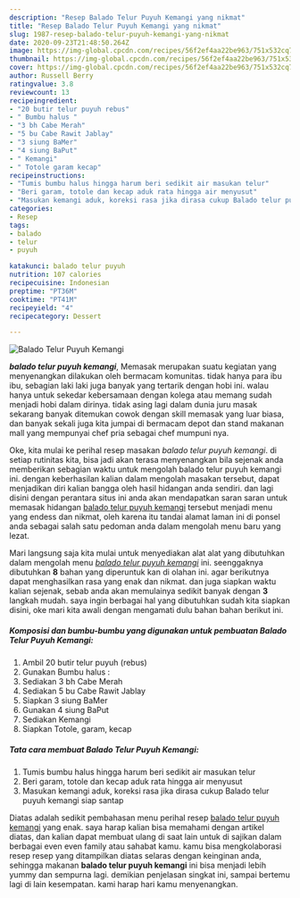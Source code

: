 ```yaml
---
description: "Resep Balado Telur Puyuh Kemangi yang nikmat"
title: "Resep Balado Telur Puyuh Kemangi yang nikmat"
slug: 1987-resep-balado-telur-puyuh-kemangi-yang-nikmat
date: 2020-09-23T21:48:50.264Z
image: https://img-global.cpcdn.com/recipes/56f2ef4aa22be963/751x532cq70/balado-telur-puyuh-kemangi-foto-resep-utama.jpg
thumbnail: https://img-global.cpcdn.com/recipes/56f2ef4aa22be963/751x532cq70/balado-telur-puyuh-kemangi-foto-resep-utama.jpg
cover: https://img-global.cpcdn.com/recipes/56f2ef4aa22be963/751x532cq70/balado-telur-puyuh-kemangi-foto-resep-utama.jpg
author: Russell Berry
ratingvalue: 3.8
reviewcount: 13
recipeingredient:
- "20 butir telur puyuh rebus"
- " Bumbu halus "
- "3 bh Cabe Merah"
- "5 bu Cabe Rawit Jablay"
- "3 siung BaMer"
- "4 siung BaPut"
- " Kemangi"
- " Totole garam kecap"
recipeinstructions:
- "Tumis bumbu halus hingga harum beri sedikit air masukan telur"
- "Beri garam, totole dan kecap aduk rata hingga air menyusut"
- "Masukan kemangi aduk, koreksi rasa jika dirasa cukup Balado telur puyuh kemangi siap santap"
categories:
- Resep
tags:
- balado
- telur
- puyuh

katakunci: balado telur puyuh 
nutrition: 107 calories
recipecuisine: Indonesian
preptime: "PT36M"
cooktime: "PT41M"
recipeyield: "4"
recipecategory: Dessert

---
```



![Balado Telur Puyuh Kemangi](https://img-global.cpcdn.com/recipes/56f2ef4aa22be963/751x532cq70/balado-telur-puyuh-kemangi-foto-resep-utama.jpg)

<b><i>balado telur puyuh kemangi</i></b>, Memasak merupakan suatu kegiatan yang menyenangkan dilakukan oleh bermacam komunitas. tidak hanya para ibu ibu, sebagian laki laki juga banyak yang tertarik dengan hobi ini. walau hanya untuk sekedar kebersamaan dengan kolega atau memang sudah menjadi hobi dalam dirinya. tidak asing lagi dalam dunia juru masak sekarang banyak ditemukan cowok dengan skill memasak yang luar biasa, dan banyak sekali juga kita jumpai di bermacam depot dan stand makanan mall yang mempunyai chef pria sebagai chef mumpuni nya.

Oke, kita mulai ke perihal resep masakan <i>balado telur puyuh kemangi</i>. di setiap rutinitas kita, bisa jadi akan terasa menyenangkan bila sejenak anda memberikan sebagian waktu untuk mengolah balado telur puyuh kemangi ini. dengan keberhasilan kalian dalam mengolah masakan tersebut, dapat menjadikan diri kalian bangga oleh hasil hidangan anda sendiri. dan lagi disini dengan perantara situs ini anda akan mendapatkan saran saran untuk memasak hidangan <u>balado telur puyuh kemangi</u> tersebut menjadi menu yang endess dan nikmat, oleh karena itu tandai alamat laman ini di ponsel anda sebagai salah satu pedoman anda dalam mengolah menu baru yang lezat.




Mari langsung saja kita mulai untuk menyediakan alat alat yang dibutuhkan dalam mengolah menu <u><i>balado telur puyuh kemangi</i></u> ini. seenggaknya dibutuhkan <b>8</b> bahan yang diperuntuk kan di olahan ini. agar berikutnya dapat menghasilkan rasa yang enak dan nikmat. dan juga siapkan waktu kalian sejenak, sebab anda akan memulainya sedikit banyak dengan <b>3</b> langkah mudah. saya ingin berbagai hal yang dibutuhkan sudah kita siapkan disini, oke mari kita awali dengan mengamati dulu bahan bahan berikut ini.

<!--inarticleads1-->

##### Komposisi dan bumbu-bumbu yang digunakan untuk pembuatan Balado Telur Puyuh Kemangi:

1. Ambil 20 butir telur puyuh (rebus)
1. Gunakan  Bumbu halus :
1. Sediakan 3 bh Cabe Merah
1. Sediakan 5 bu Cabe Rawit Jablay
1. Siapkan 3 siung BaMer
1. Gunakan 4 siung BaPut
1. Sediakan  Kemangi
1. Siapkan  Totole, garam, kecap




<!--inarticleads2-->

##### Tata cara membuat Balado Telur Puyuh Kemangi:

1. Tumis bumbu halus hingga harum beri sedikit air masukan telur
1. Beri garam, totole dan kecap aduk rata hingga air menyusut
1. Masukan kemangi aduk, koreksi rasa jika dirasa cukup Balado telur puyuh kemangi siap santap




Diatas adalah sedikit pembahasan menu perihal resep <u>balado telur puyuh kemangi</u> yang enak. saya harap kalian bisa memahami dengan artikel diatas, dan kalian dapat membuat ulang di saat lain untuk di sajikan dalam berbagai even even family atau sahabat kamu. kamu bisa mengkolaborasi resep resep yang ditampilkan diatas selaras dengan keinginan anda, sehingga makanan <b>balado telur puyuh kemangi</b> ini bisa menjadi lebih yummy dan sempurna lagi. demikian penjelasan singkat ini, sampai bertemu lagi di lain kesempatan. kami harap hari kamu menyenangkan.
